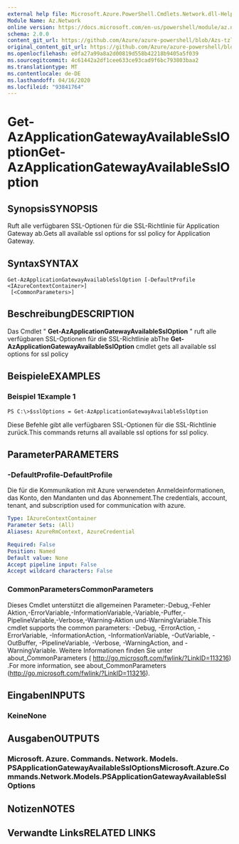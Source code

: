 ```yaml
---
external help file: Microsoft.Azure.PowerShell.Cmdlets.Network.dll-Help.xml
Module Name: Az.Network
online version: https://docs.microsoft.com/en-us/powershell/module/az.network/get-AzApplicationGatewayAvailableSslOption
schema: 2.0.0
content_git_url: https://github.com/Azure/azure-powershell/blob/Azs-tzl/src/Network/Network/help/Get-AzApplicationGatewayAvailableSslOption.md
original_content_git_url: https://github.com/Azure/azure-powershell/blob/Azs-tzl/src/Network/Network/help/Get-AzApplicationGatewayAvailableSslOption.md
ms.openlocfilehash: e0fa27a99a8a2d00819d558b42218b9405a5f039
ms.sourcegitcommit: 4c61442a2df1cee633ce93cad9f6bc793803baa2
ms.translationtype: MT
ms.contentlocale: de-DE
ms.lasthandoff: 04/16/2020
ms.locfileid: "93841764"
---
```

# <span data-ttu-id="02670-101">Get-AzApplicationGatewayAvailableSslOption</span><span class="sxs-lookup"><span data-stu-id="02670-101">Get-AzApplicationGatewayAvailableSslOption</span></span>

## <span data-ttu-id="02670-102">Synopsis</span><span class="sxs-lookup"><span data-stu-id="02670-102">SYNOPSIS</span></span>
<span data-ttu-id="02670-103">Ruft alle verfügbaren SSL-Optionen für die SSL-Richtlinie für Application Gateway ab.</span><span class="sxs-lookup"><span data-stu-id="02670-103">Gets all available ssl options for ssl policy for Application Gateway.</span></span>

## <span data-ttu-id="02670-104">Syntax</span><span class="sxs-lookup"><span data-stu-id="02670-104">SYNTAX</span></span>

```
Get-AzApplicationGatewayAvailableSslOption [-DefaultProfile <IAzureContextContainer>]
 [<CommonParameters>]
```

## <span data-ttu-id="02670-105">Beschreibung</span><span class="sxs-lookup"><span data-stu-id="02670-105">DESCRIPTION</span></span>
<span data-ttu-id="02670-106">Das Cmdlet " **Get-AzApplicationGatewayAvailableSslOption** " ruft alle verfügbaren SSL-Optionen für die SSL-Richtlinie ab</span><span class="sxs-lookup"><span data-stu-id="02670-106">The **Get-AzApplicationGatewayAvailableSslOption** cmdlet gets all available ssl options for ssl policy</span></span>

## <span data-ttu-id="02670-107">Beispiele</span><span class="sxs-lookup"><span data-stu-id="02670-107">EXAMPLES</span></span>

### <span data-ttu-id="02670-108">Beispiel 1</span><span class="sxs-lookup"><span data-stu-id="02670-108">Example 1</span></span>
```
PS C:\>$sslOptions = Get-AzApplicationGatewayAvailableSslOption
```

<span data-ttu-id="02670-109">Diese Befehle gibt alle verfügbaren SSL-Optionen für die SSL-Richtlinie zurück.</span><span class="sxs-lookup"><span data-stu-id="02670-109">This commands returns all available ssl options for ssl policy.</span></span>

## <span data-ttu-id="02670-110">Parameter</span><span class="sxs-lookup"><span data-stu-id="02670-110">PARAMETERS</span></span>

### <span data-ttu-id="02670-111">-DefaultProfile</span><span class="sxs-lookup"><span data-stu-id="02670-111">-DefaultProfile</span></span>
<span data-ttu-id="02670-112">Die für die Kommunikation mit Azure verwendeten Anmeldeinformationen, das Konto, den Mandanten und das Abonnement.</span><span class="sxs-lookup"><span data-stu-id="02670-112">The credentials, account, tenant, and subscription used for communication with azure.</span></span>

```yaml
Type: IAzureContextContainer
Parameter Sets: (All)
Aliases: AzureRmContext, AzureCredential

Required: False
Position: Named
Default value: None
Accept pipeline input: False
Accept wildcard characters: False
```

### <span data-ttu-id="02670-113">CommonParameters</span><span class="sxs-lookup"><span data-stu-id="02670-113">CommonParameters</span></span>
<span data-ttu-id="02670-114">Dieses Cmdlet unterstützt die allgemeinen Parameter:-Debug,-Fehler Aktion,-ErrorVariable,-InformationVariable,-Variable,-Puffer,-PipelineVariable,-Verbose,-Warning-Aktion und-WarningVariable.</span><span class="sxs-lookup"><span data-stu-id="02670-114">This cmdlet supports the common parameters: -Debug, -ErrorAction, -ErrorVariable, -InformationAction, -InformationVariable, -OutVariable, -OutBuffer, -PipelineVariable, -Verbose, -WarningAction, and -WarningVariable.</span></span> <span data-ttu-id="02670-115">Weitere Informationen finden Sie unter about_CommonParameters ( http://go.microsoft.com/fwlink/?LinkID=113216) .</span><span class="sxs-lookup"><span data-stu-id="02670-115">For more information, see about_CommonParameters (http://go.microsoft.com/fwlink/?LinkID=113216).</span></span>

## <span data-ttu-id="02670-116">Eingaben</span><span class="sxs-lookup"><span data-stu-id="02670-116">INPUTS</span></span>

### <span data-ttu-id="02670-117">Keine</span><span class="sxs-lookup"><span data-stu-id="02670-117">None</span></span>

## <span data-ttu-id="02670-118">Ausgaben</span><span class="sxs-lookup"><span data-stu-id="02670-118">OUTPUTS</span></span>

### <span data-ttu-id="02670-119">Microsoft. Azure. Commands. Network. Models. PSApplicationGatewayAvailableSslOptions</span><span class="sxs-lookup"><span data-stu-id="02670-119">Microsoft.Azure.Commands.Network.Models.PSApplicationGatewayAvailableSslOptions</span></span>

## <span data-ttu-id="02670-120">Notizen</span><span class="sxs-lookup"><span data-stu-id="02670-120">NOTES</span></span>

## <span data-ttu-id="02670-121">Verwandte Links</span><span class="sxs-lookup"><span data-stu-id="02670-121">RELATED LINKS</span></span>

